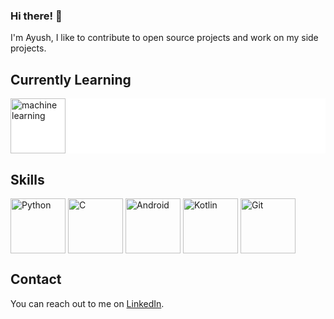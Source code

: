 

### Hi there! 👋

I'm Ayush, I like to contribute to open source projects and work on my side projects.

## Currently Learning 
<div style="background-color:white">
<img src="https://user-images.githubusercontent.com/37068133/229576745-34088067-f902-462d-b94e-81c8454c0450.png" height="88px" alt="machine learning"/>
</div>

## Skills

<div style="display:flex;gap:4px">
<img src="https://user-images.githubusercontent.com/37068133/229571365-85b919ca-a387-4944-a153-bb10e0dedbd9.png" height="88px" alt="Python" />
<img src="https://user-images.githubusercontent.com/37068133/229572132-8fed66dc-a347-4665-8199-8dd59367d11d.png" height="88px" alt="C" />
<img src="https://user-images.githubusercontent.com/37068133/229572995-1a9829a8-cc84-4541-aba2-31c8d5df105c.png" height="88px" alt="Android"/>
<img src="https://user-images.githubusercontent.com/37068133/229574042-557d0c5f-2379-46cb-aa1a-419fa2d3dcc9.png" height="88px" alt="Kotlin" />
<img src="https://user-images.githubusercontent.com/37068133/229575269-a963ac10-8864-4aa4-bf3d-2461b8468f56.png" height="88px" alt="Git" />
</div>

## Contact

You can reach out to me on [LinkedIn](https://www.linkedin.com/in/ayushs2003).
